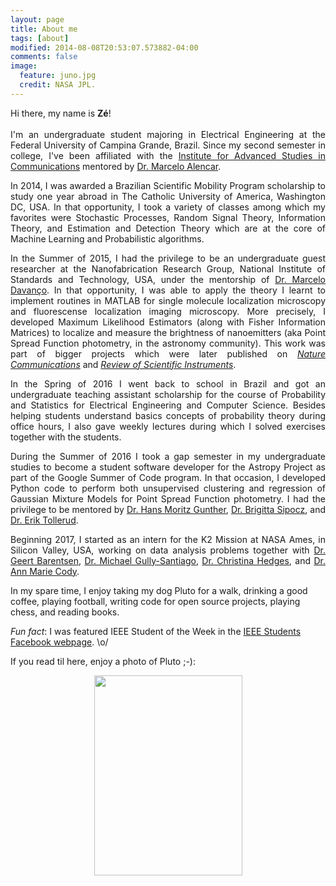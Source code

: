 ```yaml
---
layout: page
title: About me
tags: [about]
modified: 2014-08-08T20:53:07.573882-04:00
comments: false
image:
  feature: juno.jpg
  credit: NASA JPL.
---
```

<p style='text-align: justify;'>
Hi there, my name is <b>Zé</b>!
<br><br>
I'm an undergraduate student majoring in Electrical Engineering at the Federal University of
Campina Grande, Brazil. Since my second semester in college, I've been affiliated with the
<a href="https://www.iecom.org.br">Institute for Advanced Studies in Communications</a> mentored by
<a href="https://scholar.google.com.br/citations?user=NBSmPdAAAAAJ&hl=en">Dr. Marcelo Alencar</a>.
</p>

<p style='text-align: justify;'>
In 2014, I was awarded a Brazilian Scientific Mobility Program scholarship to study one year abroad
in The Catholic University of America, Washington DC, USA. In that opportunity, I took a variety
of classes among which my favorites were Stochastic Processes, Random Signal Theory, Information
Theory, and Estimation and Detection Theory which are at the core of Machine Learning and
Probabilistic algorithms.
</p>

<p style='text-align: justify;'>
In the Summer of 2015, I had the privilege to be an undergraduate guest researcher at the
Nanofabrication Research Group, National Institute of Standards and Technology, USA, under
the mentorship of
<a href="https://www.nist.gov/people/marcelo-davanco">Dr. Marcelo Davanço</a>.
In that opportunity, I was able to apply the theory
I learnt to implement routines in MATLAB for single molecule localization microscopy and
fluorescense localization imaging microscopy.
More precisely, I developed Maximum Likelihood Estimators (along with Fisher Information Matrices)
to localize and measure the brightness of nanoemitters (aka Point Spread Function photometry, in the
astronomy community). This work was part of bigger projects which were later published
on <a href="https://www.nature.com/articles/s41467-017-00987-6.pdf"><i>Nature Communications</i></a>
and <a href="http://aip.scitation.org/doi/full/10.1063/1.4976578"><i>Review of Scientific Instruments</i></a>.
</p>

<p style='text-align: justify;'>
In the Spring of 2016 I went back to school in Brazil and got an undergraduate teaching assistant
scholarship for the course of Probability and Statistics for Electrical Engineering and
Computer Science. Besides helping students understand basics concepts of probability theory
during office hours, I also gave weekly lectures during which I solved exercises together with
the students.
</p>

<p style='text-align: justify;'>
During the Summer of 2016 I took a gap semester in my undergraduate studies to become a student
software developer for the Astropy Project as part of the Google Summer of Code program.
In that occasion, I developed Python code to perform both unsupervised clustering and regression
of Gaussian Mixture Models for Point Spread Function photometry. I had the privilege to be
mentored by
<a href="http://space.mit.edu/~guenther/">Dr. Hans Moritz Gunther</a>,
<a href="https://github.com/bsipocz">Dr. Brigitta Sipocz</a>, and
<a href="http://www.stsci.edu/~etollerud/">Dr. Erik Tollerud</a>.
</p>

<p style='text-align: justify;'>
Beginning 2017, I started as an intern for the K2 Mission at NASA Ames,
in Silicon Valley, USA, working on data analysis problems together with
<a href="http://geert.io">Dr. Geert Barentsen</a>,
<a href="http://gully.github.io">Dr. Michael Gully-Santiago</a>,
<a href="https://christinasupportsscience.blogspot.com">Dr. Christina Hedges</a>,
and
<a href="http://annmariecody.com">Dr. Ann Marie Cody</a>.
</p>

In my spare time, I enjoy taking my dog Pluto for a walk, drinking
a good coffee, playing football, writing code for open source projects,
playing chess, and reading books.

<i>Fun fact</i>: I was featured IEEE Student of the Week in the
<a href="https://www.facebook.com/IEEEStudents/photos/a.285696968155912.70076.236454509746825/769475893111348/?type=1&theater">IEEE Students Facebook webpage</a>. \o/

If you read til here, enjoy a photo of Pluto ;-):
<br>
<center><img src="../images/pluto/pluto.jpg" style="width:237px;height:320px;"></center>
